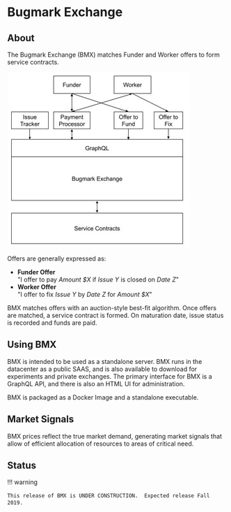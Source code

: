 # Bugmark Exchange

## About 

The Bugmark Exchange (BMX) matches Funder and Worker offers to form service contracts.

![Exchange Overview](assets/ExchangeOverview.jpg)

Offers are generally expressed as:

- **Funder Offer**<br/>"I offer to pay *Amount $X* if *Issue Y* is closed on *Date Z*"
- **Worker Offer**<br/>"I offer to fix *Issue Y* by *Date Z* for *Amount $X*"

BMX matches offers with an auction-style best-fit algorithm.  Once offers are
matched, a service contract is formed.  On maturation date, issue status is
recorded and funds are paid.

## Using BMX

BMX is intended to be used as a standalone server.  BMX runs in the datacenter
as a public SAAS, and is also available to download for experiments and private
exchanges.  The primary interface for BMX is a GraphQL API, and there is also
an HTML UI for administration.

BMX is packaged as a Docker Image and a standalone executable.

## Market Signals

BMX prices reflect the true market demand, generating market signals that allow
of efficient allocation of resources to areas of critical need.

## Status

!!! warning

    This release of BMX is UNDER CONSTRUCTION.  Expected release Fall 2019.

